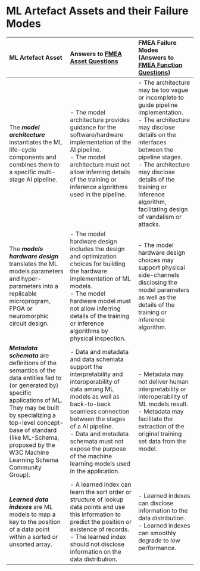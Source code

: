 # ML Artefact Assets and their Failure Modes

|ML Artefact Asset|Answers to [FMEA Asset Questions](https://github.com/LaraMauri/STRIDE-AI/blob/main/pages/failure-mode-and-effects-analysis-of-AI-ML-systems.md#functions)|FMEA Failure Modes<br />(Answers to [FMEA Function Questions](https://github.com/LaraMauri/STRIDE-AI/blob/main/pages/failure-mode-and-effects-analysis-of-AI-ML-systems.md#failure-modes))|
|:---|:---|:--|
|The **_model architecture_** instantiates the ML life-cycle components and combines them to a specific multi-stage AI pipeline.|- The model architecture provides guidance for the software/hardware implementation of the AI pipeline.<br />- The model architecture must not allow inferring details of the training or inference algorithms used in the pipeline.|- The architecture may be too vague or incomplete to guide pipeline implementation.<br />- The architecture may disclose details on the interfaces between the pipeline stages.<br />-	The architecture may disclose details of the training or inference algorithm, facilitating design of vandalism or attacks.|
|The **_models hardware design_** translates the ML models parameters and hyper-parameters into a replicable microprogram, FPGA or  neuromorphic circuit design.|- The model hardware design includes the design and optimization choices for building the hardware implementation of ML models.<br />- The model hardware model must not allow inferring details of the training or inference algorithms by physical inspection.|- The model hardware design choices may support physical side-channels disclosing the model parameters as well as the details of the training or inference algorithm.|
|**_Metadata schemata_** are definitions of the semantics of the data entities fed to (or generated by) specific applications of ML. They may be built by specializing a top-level concept-base of standard (like ML-Schema, proposed by the W3C Machine Learning Schema Community Group).|- Data and metadata and data schemata support the interpretability and interoperability of data among ML models as well as back-to-back seamless connection between the stages of a AI pipeline. <br />- Data and metadata schemata must not expose the purpose of the machine learning models used in the application.|- Metadata may not deliver human interpretability or interoperability of ML models result.<br />- Metadata may facilitate the extraction of the original training set data from the model.|
|**_Learned data indexes_** are ML models to map a key to the position of a data point within a sorted or unsorted array.|- A learned index can learn the sort order or structure of lookup data points and use this information to predict the position or existence of records.<br />- The learned index should not disclose information on the data distribution.|- Learned indexes can disclose information to the data distribution.<br />- Learned indexes can smoothly degrade to low performance.|
